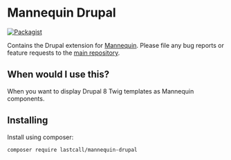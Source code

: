 Mannequin Drupal
==============

[![Packagist](https://img.shields.io/packagist/v/lastcall/mannequin-drupal.svg)](https://packagist.org/packages/lastcall/mannequin-drupal)

Contains the Drupal extension for [Mannequin](https://github.com/LastCallMedia/Mannequin). Please file any bug reports or feature requests to the [main repository](https://github.com/LastCallMedia/Mannequin).

When would I use this?
-----------------------
When you want to display Drupal 8 Twig templates as Mannequin components.

Installing
----------
Install using composer:
```bash
composer require lastcall/mannequin-drupal
```